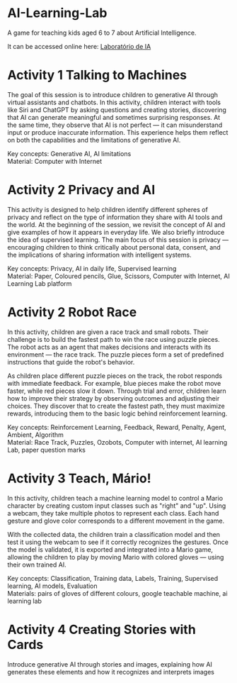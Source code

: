 # AI-Learning-Lab
A game for teaching kids aged 6 to 7 about Artificial Intelligence.

It can be accessed online here: [Laboratório de IA](https://carolinabaptist.github.io/AI-Learning-Lab)

# Activity 1 Talking to Machines

The goal of this session is to introduce children to generative AI through virtual assistants and chatbots. In this activity, children interact with tools like Siri and ChatGPT by asking questions and creating stories, discovering that AI can generate meaningful and sometimes surprising responses. At the same time, they observe that AI is not perfect — it can misunderstand input or produce inaccurate information. This experience helps them reflect on both the capabilities and the limitations of generative AI.

Key concepts: Generative AI, AI limitations <br>
Material: Computer with Internet 

# Activity 2 Privacy and AI

This activity is designed to help children identify different spheres of privacy and reflect on the type of information they share with AI tools and the world. At the beginning of the session, we revisit the concept of AI and give examples of how it appears in everyday life. We also briefly introduce the idea of supervised learning. The main focus of this session is privacy — encouraging children to think critically about personal data, consent, and the implications of sharing information with intelligent systems.

Key concepts: Privacy, AI in daily life, Supervised learning <br>
Material: Paper, Coloured pencils, Glue, Scissors, Computer with Internet, AI Learning Lab platform

# Activity 2 Robot Race

In this activity, children are given a race track and small robots. Their challenge is to build the fastest path to win the race using puzzle pieces. The robot acts as an agent that makes decisions and interacts with its environment — the race track. The puzzle pieces form a set of predefined instructions that guide the robot's behavior.

As children place different puzzle pieces on the track, the robot responds with immediate feedback. For example, blue pieces make the robot move faster, while red pieces slow it down. Through trial and error, children learn how to improve their strategy by observing outcomes and adjusting their choices. They discover that to create the fastest path, they must maximize rewards, introducing them to the basic logic behind reinforcement learning.

Key concepts: Reinforcement Learning, Feedback, Reward, Penalty, Agent, Ambient, Algorithm <br>
Material: Race Track, Puzzles, Ozobots, Computer with internet, AI learning Lab, paper question marks

# Activity 3 Teach, Mário!

In this activity, children teach a machine learning model to control a Mario character by creating custom input classes such as "right" and "up". Using a webcam, they take multiple photos to represent each class. Each hand gesture and glove color corresponds to a different movement in the game.

With the collected data, the children train a classification model and then test it using the webcam to see if it correctly recognizes the gestures. Once the model is validated, it is exported and integrated into a Mario game, allowing the children to play by moving Mario with colored gloves — using their own trained AI.

Key concepts: Classification, Training data, Labels, Training, Supervised learning, AI models, Evaluation <br>
Materials: pairs of gloves of different colours, google teachable machine, ai learning lab

# Activity 4 Creating Stories with Cards

Introduce generative AI through stories and images, explaining how AI generates these elements and how it recognizes and interprets images

